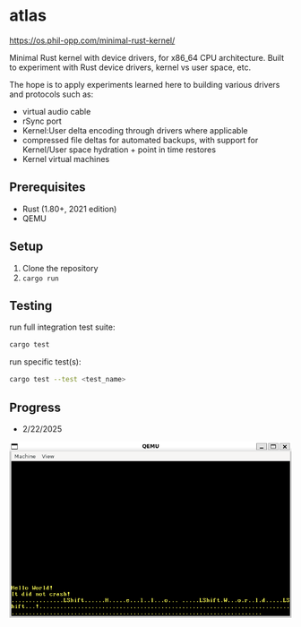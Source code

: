 # atlas

https://os.phil-opp.com/minimal-rust-kernel/

Minimal Rust kernel with device drivers, for x86_64 CPU architecture. Built to experiment with Rust device drivers, kernel vs user space, etc.

The hope is to apply experiments learned here to building various drivers and protocols such as:

-   virtual audio cable
-   rSync port
-   Kernel:User delta encoding through drivers where applicable
-   compressed file deltas for automated backups, with support for Kernel/User space hydration + point in time restores
-   Kernel virtual machines

## Prerequisites

-   Rust (1.80+, 2021 edition)
-   QEMU

## Setup

1. Clone the repository
2. `cargo run`

## Testing

run full integration test suite:

```bash
cargo test
```

run specific test(s):

```bash
cargo test --test <test_name>
```

## Progress

-   2/22/2025

![hello world](./documentation/hello_world_keyboard_input.PNG)
